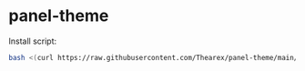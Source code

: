 # panel-theme

Install script:
```sh
bash <(curl https://raw.githubusercontent.com/Thearex/panel-theme/main/install.sh)
```
